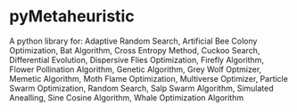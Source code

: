 # pyMetaheuristic
A python library for: Adaptive Random Search, Artificial Bee Colony Optimization, Bat Algorithm, Cross Entropy Method, Cuckoo Search, Differential Evolution, Dispersive Flies Optimization, Firefly Algorithm, Flower Pollination Algorithm, Genetic Algorithm, Grey Wolf Optmizer, Memetic Algorithm, Moth Flame Optimization, Multiverse Optimizer, Particle Swarm Optimization, Random Search, Salp Swarm Algorithm, Simulated Anealling, Sine Cosine Algorithm, Whale Optimization Algorithm
